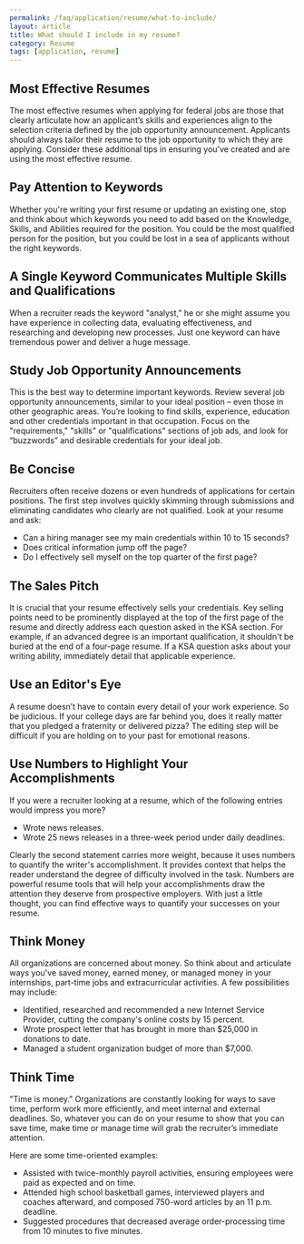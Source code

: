 ```yaml
---
permalink: /faq/application/resume/what-to-include/
layout: article
title: What should I include in my resume?
category: Resume
tags: [application, resume]
---
```


## Most Effective Resumes

The most effective resumes when applying for federal jobs are those that clearly articulate how an applicant’s skills and experiences align to the selection criteria defined by the job opportunity announcement. Applicants should always tailor their resume to the job opportunity to which they are applying. Consider these additional tips in ensuring you’ve created and are using the most effective resume.


## Pay Attention to Keywords

Whether you're writing your first resume or updating an existing one, stop and think about which keywords you need to add based on the Knowledge, Skills, and Abilities required for the position. You could be the most qualified person for the position, but you could be lost in a sea of applicants without the right keywords.


## A Single Keyword Communicates Multiple Skills and Qualifications

When a recruiter reads the keyword "analyst," he or she might assume you have experience in collecting data, evaluating effectiveness, and researching and developing new processes. Just one keyword can have tremendous power and deliver a huge message.


## Study Job Opportunity Announcements

This is the best way to determine important keywords. Review several job opportunity announcements, similar to your ideal position – even those in other geographic areas. You’re looking to find skills, experience, education and other credentials important in that occupation. Focus on the "requirements," "skills" or "qualifications" sections of job ads, and look for “buzzwords” and desirable credentials for your ideal job.


## Be Concise

Recruiters often receive dozens or even hundreds of applications for certain positions. The first step involves quickly skimming through submissions and eliminating candidates who clearly are not qualified. Look at your resume and ask:

* Can a hiring manager see my main credentials within 10 to 15 seconds?
* Does critical information jump off the page?
* Do I effectively sell myself on the top quarter of the first page?

## The Sales Pitch

It is crucial that your resume effectively sells your credentials. Key selling points need to be prominently displayed at the top of the first page of the resume and directly address each question asked in the KSA section. For example, if an advanced degree is an important qualification, it shouldn't be buried at the end of a four-page resume. If a KSA question asks about your writing ability, immediately detail that applicable experience.


## Use an Editor's Eye

A resume doesn’t have to contain every detail of your work experience. So be judicious. If your college days are far behind you, does it really matter that you pledged a fraternity or delivered pizza? The editing step will be difficult if you are holding on to your past for emotional reasons.


## Use Numbers to Highlight Your Accomplishments

If you were a recruiter looking at a resume, which of the following entries would impress you more?

* Wrote news releases.
* Wrote 25 news releases in a three-week period under daily deadlines.

Clearly the second statement carries more weight, because it uses numbers to quantify the writer's accomplishment. It provides context that helps the reader understand the degree of difficulty involved in the task. Numbers are powerful resume tools that will help your accomplishments draw the attention they deserve from prospective employers. With just a little thought, you can find effective ways to quantify your successes on your resume.


## Think Money

All organizations are concerned about money. So think about and articulate ways you've saved money, earned money, or managed money in your internships, part-time jobs and extracurricular activities. A few possibilities may include:

* Identified, researched and recommended a new Internet Service Provider, cutting the company's online costs by 15 percent.
* Wrote prospect letter that has brought in more than $25,000 in donations to date.
* Managed a student organization budget of more than $7,000.

## Think Time

"Time is money." Organizations are constantly looking for ways to save time, perform work more efficiently, and meet internal and external deadlines. So, whatever you can do on your resume to show that you can save time, make time or manage time will grab the recruiter’s immediate attention.

Here are some time-oriented examples:

* Assisted with twice-monthly payroll activities, ensuring employees were paid as expected and on time.
* Attended high school basketball games, interviewed players and coaches afterward, and composed 750-word articles by an 11 p.m. deadline.
* Suggested procedures that decreased average order-processing time from 10 minutes to five minutes.
